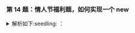 ### 第 14 题：情人节福利题，如何实现一个 new

<details>
  <summary>
  解析如下:seedling: ：
  </summary>

> 1. 创建一个空的对象，空对象的**proto**属性指向构造函数的原型对象
> 2. 把上面创建的空对象赋值构造函数内部的 this，用构造函数内部的方法修改空对象
> 3. 如果构造函数返回一个非基本类型的值，则返回这个值，否则上面创建的对象

```javascript
function _new(fn, ...args) {
  const obj = Object.create(fn.prototype); // Object.setPrototypeof(obj, Object.prototype)
  const res = fn.apply(obj, args);
  return res instanceof Object ? res : obj;
}

function Person(name, age) {
  console.log('name', name);
  console.log('age', age);
  this.name = name;
  this.age = age;
}

const obj = _new(Person, 'jack', 18);
console.log('obj', obj);
```

</details>
